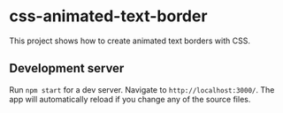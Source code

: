 # css-animated-text-border

This project shows how to create animated text borders with CSS.

## Development server

Run `npm start` for a dev server. Navigate to `http://localhost:3000/`. The app will automatically reload if you change any of the source files.
